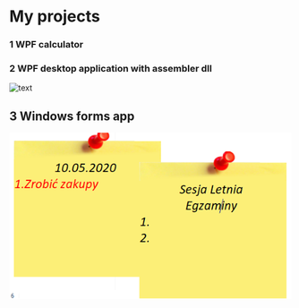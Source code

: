 # My projects
### 1 WPF calculator <br />

### 2 WPF desktop application with assembler dll <br />
![text](FiltrPudełkowy/screen-shot.png)
## 3 Windows forms app <br />
![Wf](karteczki.png)

